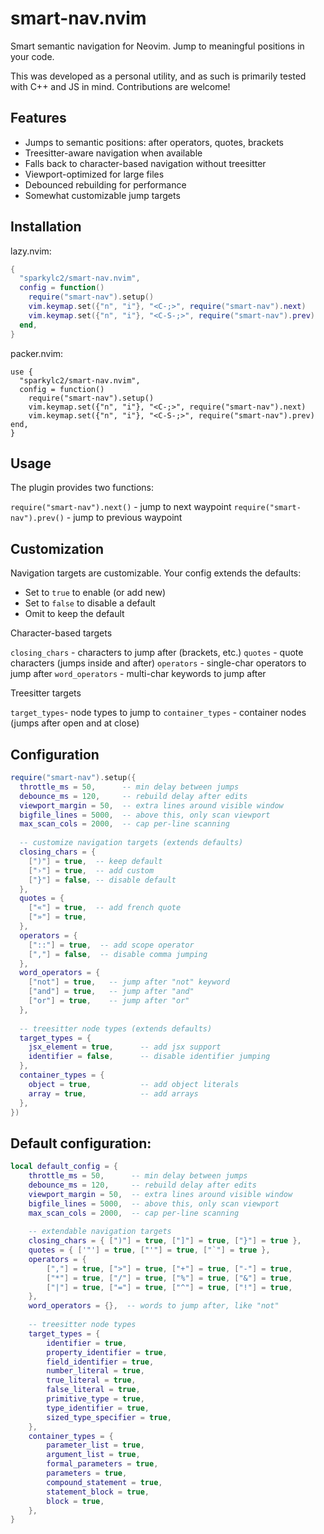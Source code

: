 # smart-nav.nvim
Smart semantic navigation for Neovim. Jump to meaningful positions in your code.

This was developed as a personal utility, and as such is primarily tested with C++ and JS in mind. 
Contributions are welcome!


## Features

- Jumps to semantic positions: after operators, quotes, brackets
- Treesitter-aware navigation when available
- Falls back to character-based navigation without treesitter
- Viewport-optimized for large files
- Debounced rebuilding for performance
- Somewhat customizable jump targets


## Installation

lazy.nvim:
```lua
{
  "sparkylc2/smart-nav.nvim",
  config = function()
    require("smart-nav").setup()
    vim.keymap.set({"n", "i"}, "<C-;>", require("smart-nav").next)
    vim.keymap.set({"n", "i"}, "<C-S-;>", require("smart-nav").prev)
  end,
}
```

packer.nvim:
```
use {
  "sparkylc2/smart-nav.nvim",
  config = function()
    require("smart-nav").setup()
    vim.keymap.set({"n", "i"}, "<C-;>", require("smart-nav").next)
    vim.keymap.set({"n", "i"}, "<C-S-;>", require("smart-nav").prev)
end,
}
```

## Usage   
The plugin provides two functions:

`require("smart-nav").next()` - jump to next waypoint
`require("smart-nav").prev()` - jump to previous waypoint


## Customization
Navigation targets are customizable. Your config extends the defaults:

- Set to `true` to enable (or add new)
- Set to `false` to disable a default
- Omit to keep the default

Character-based targets

`closing_chars` - characters to jump after (brackets, etc.)
`quotes` - quote characters (jumps inside and after)
`operators` - single-char operators to jump after
`word_operators` - multi-char keywords to jump after

Treesitter targets

`target_types`- node types to jump to
`container_types` - container nodes (jumps after open and at close)
## Configuration
```lua
require("smart-nav").setup({    
  throttle_ms = 50,      -- min delay between jumps
  debounce_ms = 120,     -- rebuild delay after edits
  viewport_margin = 50,  -- extra lines around visible window
  bigfile_lines = 5000,  -- above this, only scan viewport
  max_scan_cols = 2000,  -- cap per-line scanning
  
  -- customize navigation targets (extends defaults)
  closing_chars = {
    [")"] = true,  -- keep default
    ["›"] = true,  -- add custom
    ["}"] = false, -- disable default
  },
  quotes = {
    ["«"] = true,  -- add french quote
    ["»"] = true,
  },
  operators = {
    ["::"] = true,  -- add scope operator
    [","] = false,  -- disable comma jumping
  },
  word_operators = {
    ["not"] = true,   -- jump after "not" keyword
    ["and"] = true,   -- jump after "and"
    ["or"] = true,    -- jump after "or"
  },
  
  -- treesitter node types (extends defaults)
  target_types = {
    jsx_element = true,      -- add jsx support
    identifier = false,      -- disable identifier jumping
  },
  container_types = {
    object = true,           -- add object literals
    array = true,            -- add arrays
  },
})
```

## Default configuration:
```lua 
local default_config = {
	throttle_ms = 50,      -- min delay between jumps
	debounce_ms = 120,     -- rebuild delay after edits
	viewport_margin = 50,  -- extra lines around visible window
	bigfile_lines = 5000,  -- above this, only scan viewport
	max_scan_cols = 2000,  -- cap per-line scanning
	
	-- extendable navigation targets
	closing_chars = { [")"] = true, ["]"] = true, ["}"] = true },
	quotes = { ['"'] = true, ["'"] = true, ["`"] = true },
	operators = {
		[","] = true, [">"] = true, ["+"] = true, ["-"] = true,
		["*"] = true, ["/"] = true, ["%"] = true, ["&"] = true,
		["|"] = true, ["="] = true, ["^"] = true, ["!"] = true,
	},
	word_operators = {},  -- words to jump after, like "not"
	
	-- treesitter node types
	target_types = {
		identifier = true,
		property_identifier = true,
		field_identifier = true,
		number_literal = true,
		true_literal = true,
		false_literal = true,
		primitive_type = true,
		type_identifier = true,
		sized_type_specifier = true,
	},
	container_types = {
		parameter_list = true,
		argument_list = true,
		formal_parameters = true,
		parameters = true,
		compound_statement = true,
		statement_block = true,
		block = true,
	},
}
```


